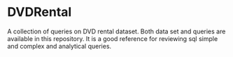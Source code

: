 # DVDRental
A collection of queries on DVD rental dataset.
Both data set and queries are available in this repository.
It is a good reference for reviewing sql simple and complex and analytical queries.
